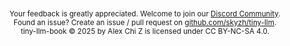 <p style="text-align: center; margin-top: 3em"><small>Your feedback is greatly appreciated. Welcome to join our <a href="https://skyzh.dev/join/discord">Discord Community</a>.<br>Found an issue? Create an issue / pull request on <a href="https://github.com/skyzh/tiny-llm">github.com/skyzh/tiny-llm</a>.<br>tiny-llm-book © 2025 by Alex Chi Z is licensed under CC BY-NC-SA 4.0.</small></p>
